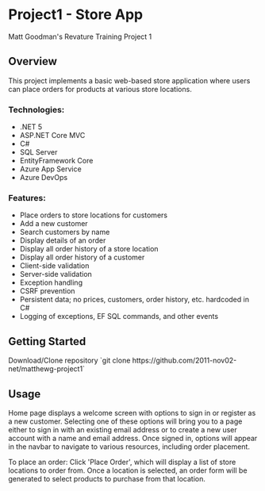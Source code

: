 # Project1 - Store App
Matt Goodman's Revature Training Project 1

<h2>Overview</h2>
This project implements a basic web-based store application where users can place orders for products at various store locations.

<h3>Technologies:</h3>
<ul>
  <li>.NET 5</li>
  <li>ASP.NET Core MVC</li>
  <li>C#</li>
  <li>SQL Server</li>
  <li>EntityFramework Core</li>
  <li>Azure App Service</li>
  <li>Azure DevOps</li>
</ul>

<h3>Features:</h3>
<ul>
  <li>Place orders to store locations for customers</li>
  <li>Add a new customer</li>
  <li>Search customers by name</li>
  <li>Display details of an order</li>
  <li>Display all order history of a store location</li>
  <li>Display all order history of a customer</li>
  <li>Client-side validation</li>
  <li>Server-side validation</li>
  <li>Exception handling</li>
  <li>CSRF prevention</li>
  <li>Persistent data; no prices, customers, order history, etc. hardcoded in C#</li>
  <li>Logging of exceptions, EF SQL commands, and other events</li>
</ul>

<h2>Getting Started</h2>
Download/Clone repository
`git clone https://github.com/2011-nov02-net/matthewg-project1`

<h2>Usage</h2>
Home page displays a welcome screen with options to sign in or register as a new customer.
Selecting one of these options will bring you to a page either to sign in with an existing email address or to create a new user account with a name and email address.
Once signed in, options will appear in the navbar to navigate to various resources, including order placement.

To place an order:
Click 'Place Order', which will display a list of store locations to order from.
Once a location is selected, an order form will be generated to select products to purchase from that location.
